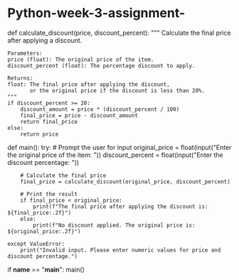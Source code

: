 # Python-week-3-assignment-
def calculate_discount(price, discount_percent):
    """
    Calculate the final price after applying a discount.

    Parameters:
    price (float): The original price of the item.
    discount_percent (float): The percentage discount to apply.

    Returns:
    float: The final price after applying the discount,
           or the original price if the discount is less than 20%.
    """
    if discount_percent >= 20:
        discount_amount = price * (discount_percent / 100)
        final_price = price - discount_amount
        return final_price
    else:
        return price

def main():
    try:
        # Prompt the user for input
        original_price = float(input("Enter the original price of the item: "))
        discount_percent = float(input("Enter the discount percentage: "))
        
        # Calculate the final price
        final_price = calculate_discount(original_price, discount_percent)
        
        # Print the result
        if final_price < original_price:
            print(f"The final price after applying the discount is: ${final_price:.2f}")
        else:
            print(f"No discount applied. The original price is: ${original_price:.2f}")
    
    except ValueError:
        print("Invalid input. Please enter numeric values for price and discount percentage.")

if __name__ == "__main__":
    main()
    
